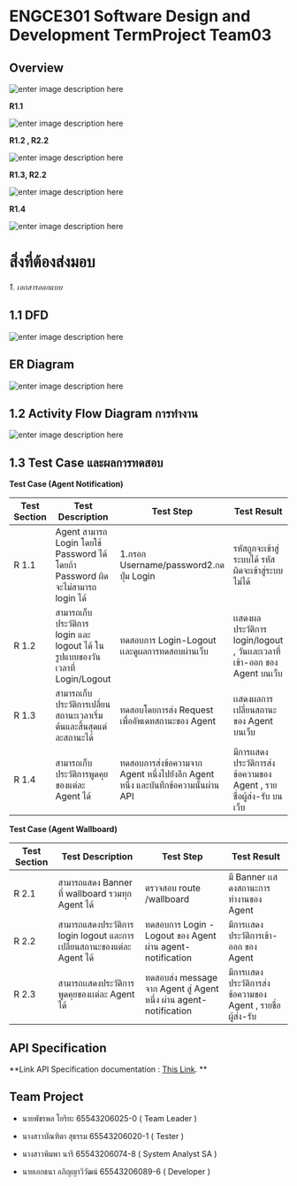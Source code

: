 # ENGCE301 Software Design and Development  TermProject Team03                                              

 

## **Overview** 
![enter image description here](https://img5.pic.in.th/file/secure-sv1/1.1c15feb4ff69d19d0.png)

**R1.1**

![enter image description here](https://img5.pic.in.th/file/secure-sv1/1.1a19763cd324c1296.png)

**R1.2 , **R2.2****

![enter image description here](https://img2.pic.in.th/pic/1.2fc88b1fc8e2a826e.png)

**R1.3, **R2.2****

![enter image description here](https://img5.pic.in.th/file/secure-sv1/1.390b898b63ae21bcb.png)


**R1.4**

![enter image description here](https://img2.pic.in.th/pic/1.44f198d9161e23920.png)


# **สิ่งที่ต้องส่งมอบ**
*1. เอกสารออกแบบ*

## **1.1 DFD**

![enter image description here](https://img5.pic.in.th/file/secure-sv1/DFD7f82976e8d16ce2a.png)
## **ER Diagram**

![enter image description here](https://img2.pic.in.th/pic/ER-diagram.png)
## **1.2 Activity Flow Diagram การทำงาน**

![enter image description here](https://img5.pic.in.th/file/secure-sv1/Activity-Flow-Diagram.png)

## **1.3 Test Case และผลการทดสอบ**

**Test Case (Agent Notification)**


| Test Section | Test Description | Test Step | Test Result |
|----------|----------|----------| ----------| 
| R 1.1| Agent สามารถ Login โดยใช้ Password ได้ โดยถ้า Password ผิดจะไม่สามารถ login ได้|1.กรอก Username/password2.กดปุ่ม Login | รหัสถูกจะเข้าสู่ระบบได้ รหัสผิดจะเข้าสู่ระบบไม่ได้ |
|R 1.2|สามารถเก็บประวัติการ login และ logout ได้ ในรูปแบบของวันเวลาที่ Login/Logout|ทดสอบการ Login-Logout เเละดูผลการทดสอบผ่านเว็บ|เเสดงผลประวัติการ login/logout , วันเเละเวลาที่เข้า-ออก ของ Agent บนเว็บ|
|R 1.3|สามารถเก็บประวัติการเปลี่ยนสถานะเวลาเริ่มต้นและสิ้นสุดแต่ละสถานะได้|ทดสอบโดยการส่ง Request เพื่ออัพเดทสถานะของ Agent|เเสดงผลการเปลี่ยนสถานะของ Agent บนเว็บ|
|R 1.4|สามารถเก็บประวัติการพูดคุยของแต่ละ Agent ได้|ทดสอบการส่งข้อความจาก Agent หนึ่งไปยังอีก Agent หนึ่ง และบันทึกข้อความนั้นผ่าน API|มีการเเสดงประวัติการส่งข้อความของ Agent , รายชื่อผู้ส่ง-รับ บนเว็บ|

**Test Case (Agent Wallboard)**


| Test Section | Test Description | Test Step | Test Result |
|----------|----------|----------| ----------|
|R 2.1|สามารถแสดง Banner ที่ wallboard รวมทุก Agent ได้|ตรวจสอบ route /wallboard |มี Banner เเสดงสถานะการทำงานของ Agent|
|R 2.2|สามารถแสดงประวัติการ login logout และการเปลี่ยนสถานะของแต่ละ Agent ได้|ทดสอบการ Login - Logout ของ Agent ผ่าน agent-notification|มีการเเสดงประวัติการเข้า-ออก ของ Agent |
|R 2.3|สามารถเเสดงประวัติการพูดคุยของเเต่ละ Agent ได้|ทดสอบส่ง message จาก Agent สู่ Agent หนึ่ง ผ่าน agent-notification|มีการเเสดงประวัติการส่งข้อความของ Agent , รายชื่อผู้ส่ง-รับ |


## **API Specification**
**Link  API Specification documentation : [This Link](./docs/api/README.md). **


## **Team Project**

- นายพัชรพล โยริยะ 65543206025-0 ( Team Leader )

- นางสาวบัณฑิตา สุธรรม 65543206020-1 ( Tester ) 

- นางสาวพิมพา นารี 65543206074-8 ( System Analyst SA )

- นายเอกธนา อภิญญาวิวัฒน์ 65543206089-6 ( Developer )
